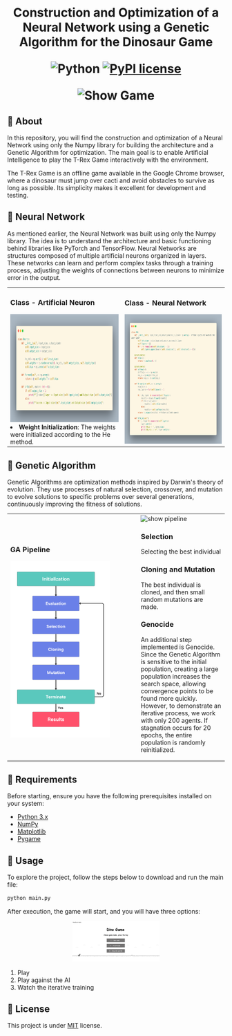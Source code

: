 <h1 align="center" style="font-weight: bold;">Construction and Optimization of a Neural Network using a Genetic Algorithm for the Dinosaur Game

![Python](https://img.shields.io/badge/python-3670A0?style=for-the-badge&logo=python&logoColor=ffdd54)
[![PyPI license](https://img.shields.io/pypi/l/ansicolortags.svg)](https://github.com/Rafaelsoz/AI-Dinosaur-Game-Genetic-Algorithm/blob/main/LICENSE)


<p align='center'>
	<img src="Assets/Dino Vf2.gif" alt="Show Game" style="max-width:100%; height:auto;">
<p>


<h2 id="started">📌 About</h2>
In this repository, you will find the construction and optimization of a Neural Network using only the Numpy library for building the architecture and a Genetic Algorithm for optimization. The main goal is to enable Artificial Intelligence to play the T-Rex Game interactively with the environment.

The T-Rex Game is an offline game available in the Google Chrome browser, where a dinosaur must jump over cacti and avoid obstacles to survive as long as possible. Its simplicity makes it excellent for development and testing.

## 🤖 Neural Network
As mentioned earlier, the Neural Network was built using only the Numpy library. The idea is to understand the architecture and basic functioning behind libraries like PyTorch and TensorFlow. Neural Networks are structures composed of multiple artificial neurons organized in layers. These networks can learn and perform complex tasks through a training process, adjusting the weights of connections between neurons to minimize error in the output.

<table>
  <tr>
    <td>
      <h3>Class - Artificial Neuron</h3>
      <img src="Assets/neuron.png" alt="neuron class" width="450" height="250">
      <li><strong>Weight Initialization</strong>: The weights were initialized according to the He method.</li>
    </td>
    <td>
      <h3>Class - Neural Network</h3>
      <img src="Assets/nn.png" alt="ceural cetwork class" width="500" height="300">
    </td>
  </tr>
</table>

## 🧬 Genetic Algorithm
Genetic Algorithms are optimization methods inspired by Darwin's theory of evolution. They use processes of natural selection, crossover, and mutation to evolve solutions to specific problems over several generations, continuously improving the fitness of solutions.

<table style="width:100%;">
  <tr>
    <td style="width:60%;">
      <h3>GA Pipeline</h3>
      <img src="Assets/GA.png" alt="ga pipeline" style="width:80%; height:auto;">
    </td>
    <td style="width:40%;">
      <img src="Assets/large_gif.gif" alt="show pipeline" style="max-width:100%; height:auto;">
      <h3>Selection</h3>
      <p>Selecting the best individual</p>
      <h3>Cloning and Mutation</h3>
      <p>The best individual is cloned, and then small random mutations are made.</p>
      <h3>Genocide</h3>
      <p>An additional step implemented is Genocide. Since the Genetic Algorithm is sensitive to the initial population, creating a large population increases the search space, allowing convergence points to be found more quickly. However, to demonstrate an iterative process, we work with only 200 agents. If stagnation occurs for 20 epochs, the entire population is randomly reinitialized.</p>
    </td>
  </tr>
</table>

## 📝 Requirements
Before starting, ensure you have the following prerequisites installed on your system:
- [Python 3.x](https://www.python.org/downloads/)
- [NumPy](https://numpy.org/install/)
- [Matplotlib](https://matplotlib.org/stable/users/installing.html)
- [Pygame](https://www.pygame.org/docs/)

## 🚀 Usage
To explore the project, follow the steps below to download and run the main file:
```sh
python main.py
```
After execution, the game will start, and you will have three options:

<p align='center'>
<img src="Assets/trex-opt.png" alt="Show Game" style="max-width:40%; height:auto;">
<p>

1. Play
2. Play against the AI
3. Watch the iterative training

## 📃 License
This project is under [MIT](LICENSE.txt) license.
